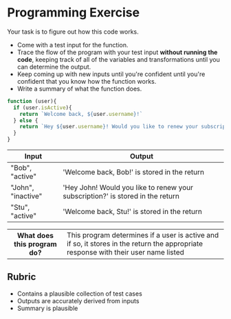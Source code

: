 # Programming Exercise

Your task is to figure out how this code works.

* Come with a test input for the function.
* Trace the flow of the program with your test input **without running the code**, keeping track of all of the variables and transformations until you can determine the output.
* Keep coming up with new inputs until you're confident until you're confident that you know how the function works.
* Write a summary of what the function does.

```js
function (user){
  if (user.isActive){
    return `Welcome back, ${user.username}!`
  } else {
    return `Hey ${user.username}! Would you like to renew your subscription?`
  }
}
```

| Input                | Output                                                                        |
| -----                | ------                                                                        |
|  "Bob", "active"     | 'Welcome back, Bob!' is stored in the return                                  | 
|  "John", "inactive"  | 'Hey John! Would you like to renew your subscription?' is stored in the return| 
|  "Stu", "active"     | 'Welcome back, Stu!' is stored in the return                                  | 

<table>
  <tr>
    <th>What does this program do?</th>
    <td>This program determines if a user is active and if so, it stores in the return the appropriate response with their user name listed</td>
  </tr>
</table>

## Rubric

* Contains a plausible collection of test cases
* Outputs are accurately derived from inputs
* Summary is plausible
